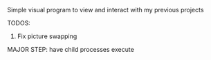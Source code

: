 Simple visual program to view and interact with my previous projects

TODOS:

1) Fix picture swapping 

MAJOR STEP: have child processes execute
